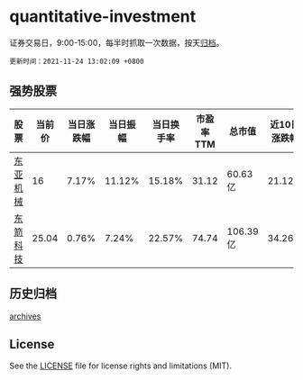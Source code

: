 # quantitative-investment

证券交易日，9:00-15:00，每半时抓取一次数据，按天[归档](archives)。

`更新时间：2021-11-24 13:02:09 +0800`

## 强势股票

|股票|当前价|当日涨跌幅|当日振幅|当日换手率|市盈率TTM|总市值|近10日涨跌幅|
|----|----|----|----|----|----|----|----|
|[东亚机械](https://xueqiu.com/S/SZ301028)|16|7.17%|11.12%|15.18%|31.12|60.63亿|21.12%|
|[东箭科技](https://xueqiu.com/S/SZ300978)|25.04|0.76%|7.24%|22.57%|74.74|106.39亿|34.26%|

## 历史归档

[archives](archives)

## License

See the [LICENSE](LICENSE) file for license rights and limitations (MIT).